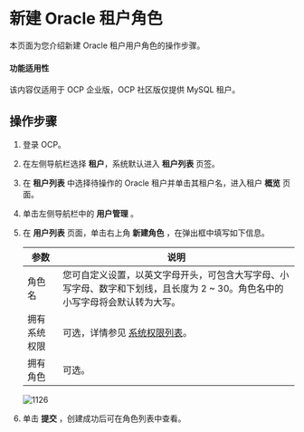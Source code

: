 # 新建 Oracle 租户角色

本页面为您介绍新建 Oracle 租户用户角色的操作步骤。

<main id="notice" type='notice'>
<h4>功能适用性</h4>
<p>该内容仅适用于 OCP 企业版，OCP 社区版仅提供 MySQL 租户。</p>
</main>

## 操作步骤

1. 登录 OCP。

2. 在左侧导航栏选择 **租户**，系统默认进入 **租户列表** 页签。

3. 在 **租户列表** 中选择待操作的 Oracle 租户并单击其租户名，进入租户 **概览** 页面。

4. 单击左侧导航栏中的 **用户管理** 。

5. 在 **用户列表** 页面，单击右上角 **新建角色** ，在弹出框中填写如下信息。

   |   参数   |                                 说明                                  |
   |--------|---------------------------------------------------------------------|
   | 角色名    | 您可自定义设置，以英文字母开头，可包含大写字母、小写字母、数字和下划线，且长度为 2 \~ 30。角色名中的小写字母将会默认转为大写。 |
   | 拥有系统权限 | 可选，详情参见 [系统权限列表](../300.system-privileges-in-a-mysql-tenant.md)。      |
   | 拥有角色   | 可选。                                                                 |

   ![1126](https://help-static-aliyun-doc.aliyuncs.com/assets/img/zh-CN/6054944461/p359547.png)

6. 单击 **提交** ，创建成功后可在角色列表中查看。
